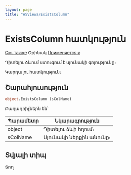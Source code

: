 ```yaml
---
layout: page
title: "ASViewа/ExistsColumn"
---
```



# ExistsColumn հատկություն

[См. также](../Asview.md) Օրինակ [Применяется к](../Asview.md)

Դիտելու ձևում ստուգում է սյունակի գոյությունը։

Կարդալու հատկություն։

## Շարահյուսություն

``` vb
object.ExistsColumn (sColName) 
```
Բաղադրիչներն են՝


| Պարամետր | Նկարագրություն |
|--|--|
| object | Դիտելու ձևի հղում։ |
| sColName | Սյունակի ներքին անունը։ |


## Տվյալի տիպ

Տող